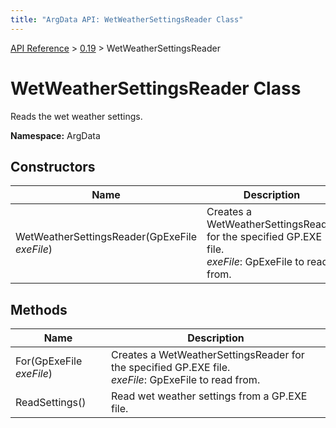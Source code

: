 ```yaml
---
title: "ArgData API: WetWeatherSettingsReader Class"
---
```


[API Reference](/argdata/api) &gt; [0.19](/argdata/api/0.19) &gt; WetWeatherSettingsReader

# WetWeatherSettingsReader Class

Reads the wet weather settings.

**Namespace:** ArgData

## Constructors

<table class="table table-bordered table-striped ">
<thead>
  <tr>
    <th>Name</th>
    <th>Description</th>
  </tr>
</thead>
<tbody>
  <tr>
    <td>WetWeatherSettingsReader(GpExeFile <em>exeFile</em>)</td>
    <td>Creates a WetWeatherSettingsReader for the specified GP.EXE file.<br /><em>exeFile</em>: GpExeFile to read from.<br /></td>
  </tr>
</tbody>
</table>


## Methods

<table class="table table-bordered table-striped ">
<thead>
  <tr>
    <th>Name</th>
    <th>Description</th>
  </tr>
</thead>
<tbody>
  <tr>
    <td>For(GpExeFile <em>exeFile</em>)</td>
    <td>Creates a WetWeatherSettingsReader for the specified GP.EXE file.<br /><em>exeFile</em>: GpExeFile to read from.<br /></td>
  </tr>
  <tr>
    <td>ReadSettings()</td>
    <td>Read wet weather settings from a GP.EXE file.</td>
  </tr>
</tbody>
</table>


